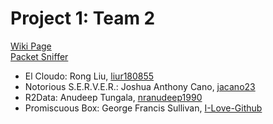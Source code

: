 Project 1: Team 2
=================

[Wiki Page](https://github.com/CourseReps/ECEN489-Spring2015/wiki/Project1-Team2)  
[Packet Sniffer](https://github.com/CourseReps/ECEN489-Spring2015/tree/master/Project1/Team2/PromiscuousBox)

* El Cloudo: Rong Liu, [liur180855](https://github.com/liur180855)
* Notorious S.E.R.V.E.R.: Joshua Anthony Cano, [jacano23](https://github.com/jacano23)
* R2Data: Anudeep Tungala, [nranudeep1990](https://github.com/nranudeep1990)
* Promiscuous Box: George Francis Sullivan, [I-Love-Github](https://github.com/I-Love-Github)

